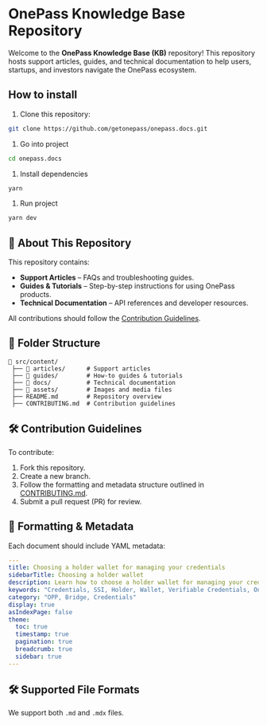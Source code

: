 # OnePass Knowledge Base Repository

Welcome to the **OnePass Knowledge Base (KB)** repository! This repository hosts support articles, guides, and technical documentation to help users, startups, and investors navigate the OnePass ecosystem.

## How to install

1. Clone this repository:

```bash
git clone https://github.com/getonepass/onepass.docs.git
```

1. Go into project

```bash
cd onepass.docs
```

1. Install dependencies

```bash
yarn
```

1. Run project

```bash
yarn dev
```

## 📖 About This Repository

This repository contains:

- **Support Articles** – FAQs and troubleshooting guides.
- **Guides & Tutorials** – Step-by-step instructions for using OnePass products.
- **Technical Documentation** – API references and developer resources.

All contributions should follow the [Contribution Guidelines](CONTRIBUTING.md).

## 📂 Folder Structure

```text
📂 src/content/
 ├── 📂 articles/      # Support articles
 ├── 📂 guides/        # How-to guides & tutorials
 ├── 📂 docs/          # Technical documentation
 ├── 📂 assets/        # Images and media files
 ├── README.md        # Repository overview
 ├── CONTRIBUTING.md  # Contribution guidelines
```

## 🛠 Contribution Guidelines

To contribute:

1. Fork this repository.
2. Create a new branch.
3. Follow the formatting and metadata structure outlined in [CONTRIBUTING.md](CONTRIBUTING.md).
4. Submit a pull request (PR) for review.

## 📝 Formatting & Metadata

Each document should include YAML metadata:

```yaml
---
title: Choosing a holder wallet for managing your credentials
sidebarTitle: Choosing a holder wallet
description: Learn how to choose a holder wallet for managing your credentials.
keywords: "Credentials, SSI, Holder, Wallet, Verifiable Credentials, OnePass"
category: "OPP, Bridge, Credentials"
display: true
asIndexPage: false
theme: 
  toc: true
  timestamp: true
  pagination: true
  breadcrumb: true
  sidebar: true
---
```

## 🛠 Supported File Formats

We support both `.md` and `.mdx` files.
